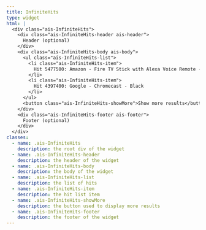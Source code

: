 ```yaml
---
title: InfiniteHits
type: widget
html: |
  <div class="ais-InfiniteHits">
    <div class="ais-InfiniteHits-header ais-header">
      Header (optional)
    </div>
    <div class="ais-InfiniteHits-body ais-body">
      <ul class="ais-InfiniteHits-list">
        <li class="ais-InfiniteHits-item">
          Hit 5477500: Amazon - Fire TV Stick with Alexa Voice Remote - Black
        </li>
        <li class="ais-InfiniteHits-item">
          Hit 4397400: Google - Chromecast - Black
        </li>
      </ul>
      <button class="ais-InfiniteHits-showMore">Show more results</button>
    </div>
    <div class="ais-InfiniteHits-footer ais-footer">
      Footer (optional)
    </div>
  </div>
classes:
  - name: .ais-InfiniteHits
    description: the root div of the widget
  - name: .ais-InfiniteHits-header
    description: the header of the widget
  - name: .ais-InfiniteHits-body
    description: the body of the widget
  - name: .ais-InfiniteHits-list
    description: the list of hits
  - name: .ais-InfiniteHits-item
    description: the hit list item
  - name: .ais-InfiniteHits-showMore
    description: the button used to display more results
  - name: .ais-InfiniteHits-footer
    description: the footer of the widget
---
```

